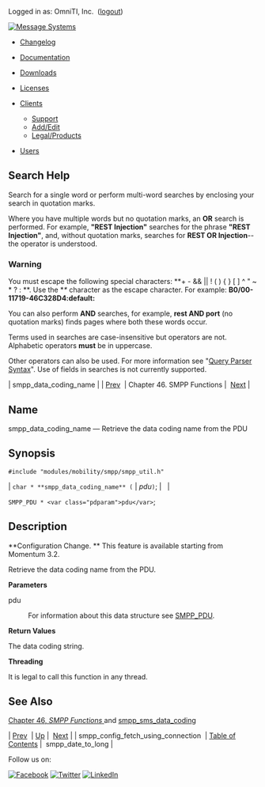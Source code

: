 Logged in as: OmniTI, Inc.  ([logout](https://support.messagesystems.com/logout.php))

[![Message Systems](https://support.messagesystems.com/images/ms-white205.png)](https://support.messagesystems.com/start.php) 

*   [Changelog](https://support.messagesystems.com/start.php?show=changelog)
*   [Documentation](https://support.messagesystems.com/docs/)
*   [Downloads](https://support.messagesystems.com/start.php)

*   [Licenses](https://support.messagesystems.com/license_summary.php)
*   <a href="">Clients</a>
    *   [Support](https://support.messagesystems.com/cs.php)
    *   [Add/Edit](https://support.messagesystems.com/edit_client.php)
    *   [Legal/Products](https://support.messagesystems.com/edit_products.php)
*   [Users](https://support.messagesystems.com/edit_customer.php)

## Search Help

Search for a single word or perform multi-word searches by enclosing your search in quotation marks.

Where you have multiple words but no quotation marks, an **OR** search is performed. For example, **"REST Injection"** searches for the phrase **"REST Injection"**, and, without quotation marks, searches for **REST OR Injection**--the operator is understood.

### Warning

You must escape the following special characters: **+ - && || ! ( ) { } [ ] ^ " ~ * ? : \**. Use the **\** character as the escape character. For example: **B0/00-11719-46C328D4\:default\:**

You can also perform **AND** searches, for example, **rest AND port** (no quotation marks) finds pages where both these words occur.

Terms used in searches are case-insensitive but operators are not. Alphabetic operators **must** be in uppercase.

Other operators can also be used. For more information see "[Query Parser Syntax](https://lucene.apache.org/core/old_versioned_docs/versions/3_0_0/queryparsersyntax.html)". Use of fields in searches is not currently supported.

| smpp_data_coding_name |
| [Prev](apis.smpp_config_fetch_using_connection.php)  | Chapter 46. SMPP Functions |  [Next](apis.smpp_date_to_long.php) |

<a name="apis.smpp_data_coding_name"></a>
## Name

smpp_data_coding_name — Retrieve the data coding name from the PDU

## Synopsis

`#include "modules/mobility/smpp/smpp_util.h"`

| `char * **smpp_data_coding_name** (` | <var class="pdparam">pdu</var>`)`; |   |

`SMPP_PDU * <var class="pdparam">pdu</var>`;<a name="idp33746032"></a>
## Description

**Configuration Change. ** This feature is available starting from Momentum 3.2.

Retrieve the data coding name from the PDU.

**Parameters**

<dl class="variablelist">

<dt>pdu</dt>

<dd>

For information about this data structure see [SMPP_PDU](structs.smpp_pdu.php "68.79. SMPP_PDU").

</dd>

</dl>

**Return Values**

The data coding string.

**Threading**

It is legal to call this function in any thread.

<a name="idp33754384"></a>
## See Also

[Chapter 46, *SMPP Functions*          ](smpp.php "Chapter 46. SMPP Functions") and [smpp_sms_data_coding](https://support.messagesystems.com/docs/web-mobility/mobility.conf.smpp_sms_data_coding.php)

| [Prev](apis.smpp_config_fetch_using_connection.php)  | [Up](smpp.php) |  [Next](apis.smpp_date_to_long.php) |
| smpp_config_fetch_using_connection  | [Table of Contents](index.php) |  smpp_date_to_long |

Follow us on:

[![Facebook](https://support.messagesystems.com/images/icon-facebook.png)](http://www.facebook.com/messagesystems) [![Twitter](https://support.messagesystems.com/images/icon-twitter.png)](http://twitter.com/#!/MessageSystems) [![LinkedIn](https://support.messagesystems.com/images/icon-linkedin.png)](http://www.linkedin.com/company/message-systems)
